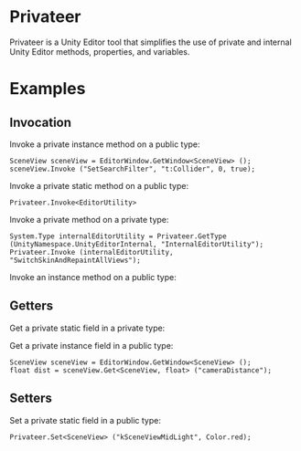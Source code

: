 Privateer
=========

Privateer is a Unity Editor tool that simplifies the use of private and internal Unity Editor methods, properties, and variables.

Examples
========

Invocation
----------

Invoke a private instance method on a public type:
	
	SceneView sceneView = EditorWindow.GetWindow<SceneView> ();
	sceneView.Invoke ("SetSearchFilter", "t:Collider", 0, true);
	
Invoke a private static method on a public type:

	Privateer.Invoke<EditorUtility>
	
Invoke a private method on a private type:

	System.Type internalEditorUtility = Privateer.GetType (UnityNamespace.UnityEditorInternal, "InternalEditorUtility");
	Privateer.Invoke (internalEditorUtility, "SwitchSkinAndRepaintAllViews");

Invoke an instance method on a public type:

	


Getters
-------

Get a private static field in a private type:

	
	
Get a private instance field in a public type:
	
	SceneView sceneView = EditorWindow.GetWindow<SceneView> ();
	float dist = sceneView.Get<SceneView, float> ("cameraDistance");


Setters
-------

Set a private static field in a public type:

	Privateer.Set<SceneView> ("kSceneViewMidLight", Color.red);